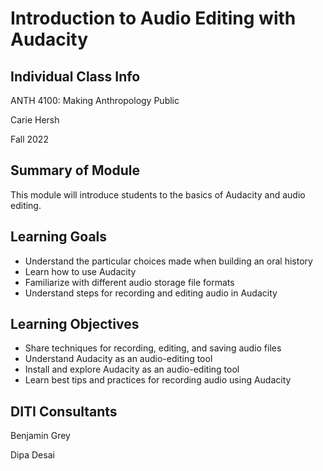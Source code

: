 <h1>Introduction to Audio Editing with Audacity</h1>
<h2>Individual Class Info</h2>

ANTH 4100: Making Anthropology Public

Carie Hersh

Fall 2022

<h2>Summary of Module</h2>

This module will introduce students to the basics of Audacity and audio editing.

<h2>Learning Goals</h2>

* Understand the particular choices made when building an oral history 
* Learn how to use Audacity
* Familiarize with different audio storage file formats
* Understand steps for recording and editing audio in Audacity

<h2>Learning Objectives</h2>

* Share techniques for recording, editing, and saving audio files  
* Understand Audacity as an audio-editing tool
* Install and explore Audacity as an audio-editing tool
* Learn best tips and practices for recording audio using Audacity 

<h2>DITI Consultants</h2>

Benjamin Grey

Dipa Desai




